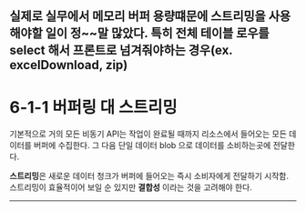 ## 실제로 실무에서 메모리 버퍼 용량떄문에 스트리밍을 사용해야할 일이 정~~말 많았다. 특히 전체 테이블 로우를 select 해서 프론트로 넘겨줘야하는 경우(ex. excelDownload, zip)

# 6-1-1 버퍼링 대 스트리밍

기본적으로 거의 모든 비동기 API는 작업이 완료될 때까지 리소스에서 들어오는 모든 데이터를 버퍼에 수집한다.
그 다음 단일 데이터 blob 으로 데이터를 소비하는곳에 전달한다.

**스트리밍**은 새로운 데이터 청크가 버퍼에 들어오는 즉시 소비자에게 전달하기 시작함.
스트리밍이 효율적이어 보일 순 있지만 **결합성** 이라는 것을 고려해야 한다.

---
